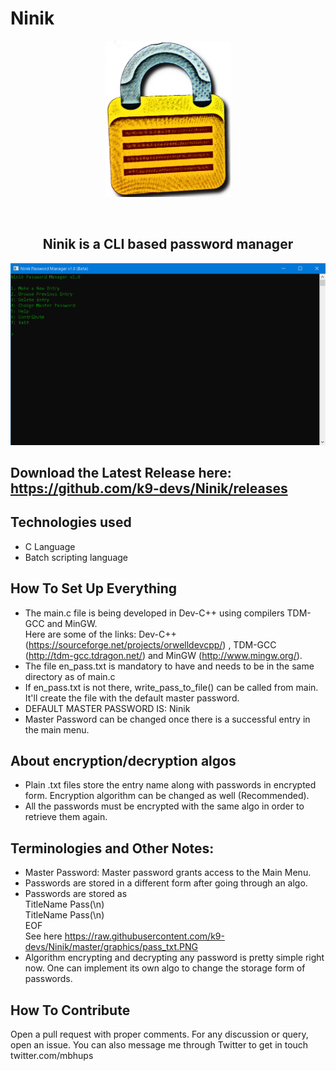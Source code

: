 # Ninik

<p align="center">
  <img src="https://raw.githubusercontent.com/k9-devs/Ninik/master/graphics/exported_logo_3.png" height="250" width="200" alt="Ninik logo">
</p>
<br/>
<p>
  <h2 align="center">Ninik is a CLI based password manager</h2>
</p>

<p align="center">
  <img src="https://raw.githubusercontent.com/k9-devs/Ninik/master/graphics/uiUpdate3.PNG" alt="Screenshot">
</p>
  
## Download the Latest Release here: https://github.com/k9-devs/Ninik/releases

## Technologies used
* C Language
* Batch scripting language

## How To Set Up Everything
* The main.c file is being developed in Dev-C++ using compilers TDM-GCC and MinGW.
<br>Here are some of the links: Dev-C++ (https://sourceforge.net/projects/orwelldevcpp/) , TDM-GCC (http://tdm-gcc.tdragon.net/) and MinGW (http://www.mingw.org/).
* The file en_pass.txt is mandatory to have and needs to be in the same directory as of main.c
* If en_pass.txt is not there, write_pass_to_file() can be called from main. It'll create the file with the default master password.
* DEFAULT MASTER PASSWORD IS: Ninik
* Master Password can be changed once there is a successful entry in the main menu.

## About encryption/decryption algos
* Plain .txt files store the entry name along with passwords in encrypted form. Encryption algorithm can be changed as well (Recommended).
* All the passwords must be encrypted with the same algo in order to retrieve them again.

## Terminologies and Other Notes:
* Master Password: Master password grants access to the Main Menu. 
* Passwords are stored in a different form after going through an algo.
* Passwords are stored as
      <br>TitleName Pass(\n)
      <br>TitleName Pass(\n)
      <br>EOF
  <br> See here https://raw.githubusercontent.com/k9-devs/Ninik/master/graphics/pass_txt.PNG
* Algorithm encrypting and decrypting any password is pretty simple right now. One can implement its own algo to change the storage form of passwords.

## How To Contribute
Open a pull request with proper comments. For any discussion or query, open an issue. You can also message me through Twitter to get in touch twitter.com/mbhups
